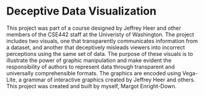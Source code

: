 # Deceptive Data Visualization
This project was part of a course designed by Jeffrey Heer and other members of the CSE442 staff at the Univeristy of Washington. The project includes two visuals, one that transparently communicates information from a dataset, and another that deceptively misleads viewers into incorrect perceptions using the same set of data. The purpose of these visuals is to illustrate the power of graphic manipulation and make evident the responsibility of authors to represent data through transparent and universally comprehensible formats. The graphics are encoded using Vega-Lite, a grammar of interactive graphics created by Jeffrey Heer and others. This project was created and built by myself, Margot Enright-Down. 
